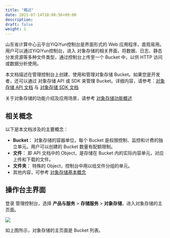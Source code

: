 ```yaml
---
title: "概述"
date: 2021-07-14T10:08:56+09:00
description:
draft: false
weight: 1
---
```


山东省计算中心云平台YiQiYun控制台是界面形式的 Web 应用程序，直观易用。用户可以通过YiQiYun控制台，进入 对象存储的相关界面，将数据、日志、静态分发资源等多种文件类型，通过控制台上传至一个 Bucket 中，以供 HTTP 访问或数据分析使用。

本文档描述在管理控制台上创建、使用和管理对象存储 Bucket。如果您是开发者，还可以通过 对象存储 API 或 SDK 来管理 Bucket。详细内容，请参考：[对象存储 API 文档](/storage/object-storage/api/) 与 [对象存储 SDK 文档](/storage/object-storage/sdk/)

关于对象存储的功能介绍及应用场景，请参考 [对象存储功能概述](/storage/object-storage/intro/function_list/)

## 相关概念
以下是本文档涉及的主要概念：

- **Bucket**： 对象存储的容器单位，每个 Bucket 是权限控制、监控和计费的独立单元。用户可以创建的 Bucket 数量有配额限制。
- **文件**： 即 API 文档中的 Object，是存储在 Bucket 内的实际内容单元，对应上传和下载的文件。
- **文件夹**： 特殊的 Object，控制台中用以给文件分组的单元。
- 其他内容，可参考 [对象存储基本概念](/storage/object-storage/intro/object-storage/#基本概念)

## 操作台主界面

登录 管理控制台，选择 **产品与服务** > **存储服务** > **对象存储**，进入对象存储的主页面。

![](../_images/console_main.png)

如上图所示，对象存储的主页面是 Bucket 列表。

